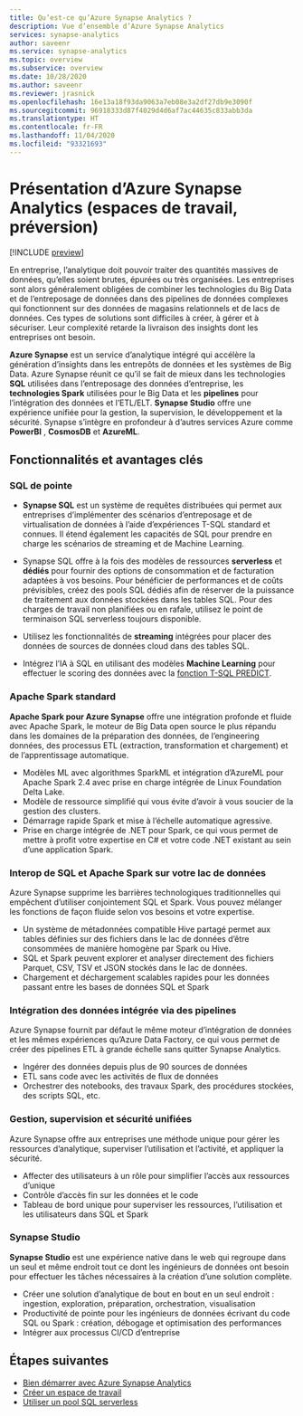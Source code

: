 ```yaml
---
title: Qu’est-ce qu’Azure Synapse Analytics ?
description: Vue d’ensemble d’Azure Synapse Analytics
services: synapse-analytics
author: saveenr
ms.service: synapse-analytics
ms.topic: overview
ms.subservice: overview
ms.date: 10/28/2020
ms.author: saveenr
ms.reviewer: jrasnick
ms.openlocfilehash: 16e13a18f93da9063a7eb08e3a2df27db9e3090f
ms.sourcegitcommit: 96918333d87f4029d4d6af7ac44635c833abb3da
ms.translationtype: HT
ms.contentlocale: fr-FR
ms.lasthandoff: 11/04/2020
ms.locfileid: "93321693"
---
```

# <a name="what-is-azure-synapse-analytics-workspaces-preview"></a>Présentation d’Azure Synapse Analytics (espaces de travail, préversion)

[!INCLUDE [preview](includes/note-preview.md)]

En entreprise, l’analytique doit pouvoir traiter des quantités massives de données, qu’elles soient brutes, épurées ou très organisées. Les entreprises sont alors généralement obligées de combiner les technologies du Big Data et de l’entreposage de données dans des pipelines de données complexes qui fonctionnent sur des données de magasins relationnels et de lacs de données. Ces types de solutions sont difficiles à créer, à gérer et à sécuriser. Leur complexité retarde la livraison des insights dont les entreprises ont besoin.

**Azure Synapse** est un service d’analytique intégré qui accélère la génération d’insights dans les entrepôts de données et les systèmes de Big Data. Azure Synapse réunit ce qu’il se fait de mieux dans les technologies **SQL** utilisées dans l’entreposage des données d’entreprise, les **technologies Spark** utilisées pour le Big Data et les **pipelines** pour l’intégration des données et l’ETL/ELT. **Synapse Studio** offre une expérience unifiée pour la gestion, la supervision, le développement et la sécurité. Synapse s’intègre en profondeur à d’autres services Azure comme **PowerBI** , **CosmosDB** et **AzureML**.

## <a name="key-features--benefits"></a>Fonctionnalités et avantages clés

### <a name="industry-leading-sql"></a>SQL de pointe

* **Synapse SQL** est un système de requêtes distribuées qui permet aux entreprises d’implémenter des scénarios d’entreposage et de virtualisation de données à l’aide d’expériences T-SQL standard et connues. Il étend également les capacités de SQL pour prendre en charge les scénarios de streaming et de Machine Learning.

* Synapse SQL offre à la fois des modèles de ressources **serverless** et **dédiés** pour fournir des options de consommation et de facturation adaptées à vos besoins. Pour bénéficier de performances et de coûts prévisibles, créez des pools SQL dédiés afin de réserver de la puissance de traitement aux données stockées dans les tables SQL. Pour des charges de travail non planifiées ou en rafale, utilisez le point de terminaison SQL serverless toujours disponible.
* Utilisez les fonctionnalités de **streaming** intégrées pour placer des données de sources de données cloud dans des tables SQL.
* Intégrez l’IA à SQL en utilisant des modèles **Machine Learning** pour effectuer le scoring des données avec la [fonction T-SQL PREDICT](https://docs.microsoft.com/sql/t-sql/queries/predict-transact-sql?view=azure-sqldw-latest).

### <a name="industry-standard-apache-spark"></a>Apache Spark standard

**Apache Spark pour Azure Synapse** offre une intégration profonde et fluide avec Apache Spark, le moteur de Big Data open source le plus répandu dans les domaines de la préparation des données, de l’engineering données, des processus ETL (extraction, transformation et chargement) et de l’apprentissage automatique.

* Modèles ML avec algorithmes SparkML et intégration d’AzureML pour Apache Spark 2.4 avec prise en charge intégrée de Linux Foundation Delta Lake.
* Modèle de ressource simplifié qui vous évite d’avoir à vous soucier de la gestion des clusters.
* Démarrage rapide Spark et mise à l’échelle automatique agressive.
* Prise en charge intégrée de .NET pour Spark, ce qui vous permet de mettre à profit votre expertise en C# et votre code .NET existant au sein d’une application Spark.

### <a name="interop-of-sql-and-apache-spark-on-your-data-lake"></a>Interop de SQL et Apache Spark sur votre lac de données

Azure Synapse supprime les barrières technologiques traditionnelles qui empêchent d’utiliser conjointement SQL et Spark. Vous pouvez mélanger les fonctions de façon fluide selon vos besoins et votre expertise.

* Un système de métadonnées compatible Hive partagé permet aux tables définies sur des fichiers dans le lac de données d’être consommées de manière homogène par Spark ou Hive.
* SQL et Spark peuvent explorer et analyser directement des fichiers Parquet, CSV, TSV et JSON stockés dans le lac de données.
* Chargement et déchargement scalables rapides pour les données passant entre les bases de données SQL et Spark

### <a name="built-in-data-integration-via-pipelines"></a>Intégration des données intégrée via des pipelines

Azure Synapse fournit par défaut le même moteur d’intégration de données et les mêmes expériences qu’Azure Data Factory, ce qui vous permet de créer des pipelines ETL à grande échelle sans quitter Synapse Analytics.

* Ingérer des données depuis plus de 90 sources de données
* ETL sans code avec les activités de flux de données
* Orchestrer des notebooks, des travaux Spark, des procédures stockées, des scripts SQL, etc.

### <a name="unified-management-monitoring-and-security"></a>Gestion, supervision et sécurité unifiées

Azure Synapse offre aux entreprises une méthode unique pour gérer les ressources d’analytique, superviser l’utilisation et l’activité, et appliquer la sécurité.

* Affecter des utilisateurs à un rôle pour simplifier l’accès aux ressources d’unique
* Contrôle d’accès fin sur les données et le code
* Tableau de bord unique pour superviser les ressources, l’utilisation et les utilisateurs dans SQL et Spark

### <a name="synapse-studio"></a>Synapse Studio

**Synapse Studio** est une expérience native dans le web qui regroupe dans un seul et même endroit tout ce dont les ingénieurs de données ont besoin pour effectuer les tâches nécessaires à la création d’une solution complète.

* Créer une solution d’analytique de bout en bout en un seul endroit : ingestion, exploration, préparation, orchestration, visualisation
* Productivité de pointe pour les ingénieurs de données écrivant du code SQL ou Spark : création, débogage et optimisation des performances
* Intégrer aux processus CI/CD d’entreprise

## <a name="next-steps"></a>Étapes suivantes

* [Bien démarrer avec Azure Synapse Analytics](get-started.md)
* [Créer un espace de travail](quickstart-create-workspace.md)
* [Utiliser un pool SQL serverless](quickstart-sql-on-demand.md)
